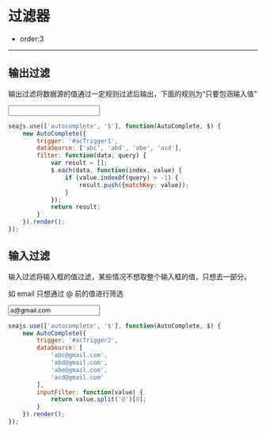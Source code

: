 # 过滤器

- order:3

----

<script>
seajs.use('../src/autocomplete.css');
</script>

## 输出过滤

输出过滤将数据源的值通过一定规则过滤后输出，下面的规则为“只要包涵输入值”

<input id="acTrigger1" type="text" value="" />

````javascript
seajs.use(['autocomplete', '$'], function(AutoComplete, $) {
    new AutoComplete({
        trigger: '#acTrigger1',
        dataSource: ['abc', 'abd', 'abe', 'acd'],
        filter: function(data, query) {
            var result = [];
            $.each(data, function(index, value) {
                if (value.indexOf(query) > -1) {
                    result.push({matchKey: value});
                }
            });
            return result;
        }
    }).render();
});
````

## 输入过滤

输入过滤将输入框的值过滤，某些情况不想取整个输入框的值，只想去一部分。

如 email 只想通过 @ 前的值进行筛选

<input id="acTrigger2" type="text" value="a@gmail.com" />

````javascript
seajs.use(['autocomplete', '$'], function(AutoComplete, $) {
    new AutoComplete({
        trigger: '#acTrigger2',
        dataSource: [
            'abc@gmail.com',
            'abd@gmail.com',
            'abe@gmail.com',
            'acd@gmail.com'
        ],
        inputFilter: function(value) {
            return value.split('@')[0];
        }
    }).render();
});
````

